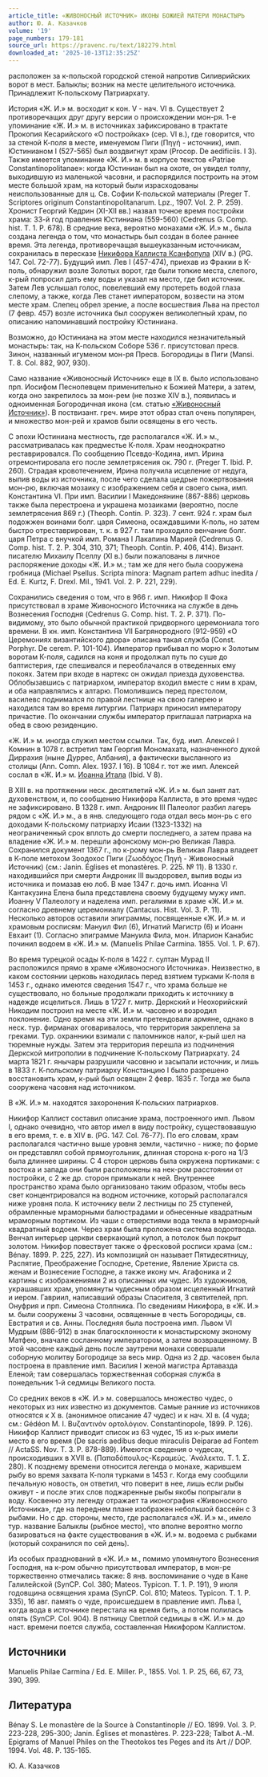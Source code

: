 ```yaml
---
article_title: «ЖИВОНОСНЫЙ ИСТОЧНИК» ИКОНЫ БОЖИЕЙ МАТЕРИ МОНАСТЫРЬ
author: Ю. А. Казачков
volume: '19'
page_numbers: 179-181
source_url: https://pravenc.ru/text/182279.html
downloaded_at: '2025-10-13T12:35:25Z'
---
```


расположен за к-польской городской стеной напротив Силиврийских ворот в мест. Балыклы; возник на месте целительного источника. Принадлежит К-польскому Патриархату.

История «Ж. И.» м. восходит к кон. V - нач. VI в. Существует 2 противоречащих друг другу версии о происхождении мон-ря. 1-е упоминание «Ж. И.» м. в источниках зафиксировано в трактате Прокопия Кесарийского «О постройках» (сер. VI в.), где говорится, что за стеной К-поля в месте, именуемом Пиги (Πηγή - источник), имп. Юстинианом I (527-565) был воздвигнут храм (Procop. De aedificiis. I 3). Также имеется упоминание «Ж. И.» м. в корпусе текстов «Patriae Constantinopolitanae»: когда Юстиниан был на охоте, он увидел толпу, выходившую из маленькой часовни, и распорядился построить на этом месте большой храм, на который были израсходованы неиспользованные для ц. Св. Софии К-польской материалы (Preger T. Scriptores originum Constantinopolitanarum. Lpz., 1907. Vol. 2. P. 259). Хронист Георгий Кедрин (XI-XII вв.) назвал точное время постройки храма: 33-й год правления Юстиниана (559-560) (Cedrenus G. Comp. hist. T. 1. P. 678). В средние века, вероятно монахами «Ж. И.» м., была создана легенда о том, что монастырь был создан в более раннее время. Эта легенда, противоречащая вышеуказанным источникам, сохранилась в пересказе [Никифора Каллиста Ксанфопула](<https://pravenc.ru/text/Никифор Каллист Ксанфопул.html>) (XIV в.) (PG. 147. Col. 72-77). Будущий имп. Лев I (457-474), приехав из Фракии в К-поль, обнаружил возле Золотых ворот, где были топкие места, слепого, к-рый попросил дать ему воды и указал на место, где бил источник. Затем Лев услышал голос, повелевший ему протереть водой глаза слепому, а также, когда Лев станет императором, возвести на этом месте храм. Слепец обрел зрение, а после восшествия Льва на престол (7 февр. 457) возле источника был сооружен великолепный храм, по описанию напоминавший постройку Юстиниана.

Возможно, до Юстиниана на этом месте находился незначительный монастырь: так, на К-польском Соборе 536 г. присутстовал пресв. Зинон, названный игуменом мон-ря Пресв. Богородицы в Пиги (Mansi. T. 8. Col. 882, 907, 930).

Само название «Живоносный Источник» еще в IX в. было использовано прп. Иосифом Песнопевцем применительно к Божией Матери, а затем, когда оно закрепилось за мон-рем (не позже XIV в.), появилась и одноименная Богородичная икона (см. статью [«Живоносный Источник»](<https://pravenc.ru/text/ Живоносный Источник .html>)). В поствизант. греч. мире этот образ стал очень популярен, и множество мон-рей и храмов были освящены в его честь.

С эпохи Юстиниана местность, где располагался «Ж. И.» м., рассматривалась как предместье К-поля. Храм неоднократно реставрировался. По сообщению Псевдо-Кодина, имп. Ирина отремонтировала его после землетрясения ок. 790 г. (Preger T. Ibid. P. 260). Страдая кровотечением, Ирина получила исцеление от недуга, выпив воды из источника, после чего сделала щедрые пожертвования мон-рю, включая мозаику с изображением себя и своего сына, имп. Константина VI. При имп. Василии I Македонянине (867-886) церковь также была перестроена и украшена мозаиками (вероятно, после землетрясения 869 г.) (Theoph. Contin. P. 323). 7 сент. 924 г. храм был подожжен воинами болг. царя Симеона, осаждавшими К-поль, но затем быстро отреставрирован, т. к. в 927 г. там проходило венчание болг. царя Петра с внучкой имп. Романа I Лакапина Марией (Cedrenus G. Comp. hist. T. 2. P. 304, 310, 371; Theoph. Contin. P. 406, 414). Визант. писателю Михаилу Пселлу (XI в.) были пожалованы в личное распоряжение доходы «Ж. И.» м.; там же для него была сооружена гробница (Michael Psellus. Scripta minora: Magnam partem adhuc inedita / Ed. E. Kurtz, F. Drexl. Mil., 1941. Vol. 2. P. 221, 229).

Сохранились сведения о том, что в 966 г. имп. Никифор II Фока присутствовал в храме Живоносного Источника на службе в день Вознесения Господня (Cedrenus G. Comp. hist. T. 2. P. 371). По-видимому, это было обычной практикой придворного церемониала того времени. В кн. имп. Константина VII Багрянородного (912-959) «О Церемониях византийского двора» описана такая служба (Const. Porphyr. De cerem. P. 101-104). Император прибывал по морю к Золотым воротам К-поля, садился на коня и продолжал путь по суше до баптистерия, где спешивался и переоблачался в отведенных ему покоях. Затем при входе в нартекс он ожидал приезда духовенства. Облобызавшись с патриархом, император входил вместе с ним в храм, и оба направлялись к алтарю. Помолившись перед престолом, василевс поднимался по правой лестнице на свою галерею и находился там во время литургии. Патриарх приносил императору причастие. По окончании службы император приглашал патриарха на обед в свою резиденцию.

«Ж. И.» м. иногда служил местом ссылки. Так, буд. имп. Алексей I Комнин в 1078 г. встретил там Георгия Мономахата, назначенного дукой Диррахия (ныне Дуррес, Албания), а фактически высланного из столицы (Ann. Comn. Alex. 1937. I 16). В 1084 г. тот же имп. Алексей сослал в «Ж. И.» м. [Иоанна Итала](<https://pravenc.ru/text/Иоанн Итал.html>) (Ibid. V 8).

В XIII в. на протяжении неск. десятилетий «Ж. И.» м. был занят лат. духовенством, и, по сообщению Никифора Каллиста, в это время чудес не зафиксировано. В 1328 г. имп. Андроник III Палеолог разбил лагерь рядом с «Ж. И.» м., а в янв. следующего года отдал весь мон-рь с его доходами К-польскому патриарху Исаии (1323-1332) на неограниченный срок вплоть до смерти последнего, а затем права на владение «Ж. И.» м. перешли афонскому мон-рю Великая Лавра. Сохранился документ 1367 г., по к-рому мон-рь Великая Лавра владеет в К-поле метохом Зоодохос Пиги (Ζωοδόχος Πηγή - Живоносный Источник) (см.: Janin. Églises et monastères. P. 225. № 11). В 1330 г. находившийся при смерти Андроник III выздоровел, выпив воды из источника и помазав ею лоб. В мае 1347 г. дочь имп. Иоанна VI Кантакузина Елена была представлена своему будущему мужу имп. Иоанну V Палеологу и наделена имп. регалиями в храме «Ж. И.» м. согласно древнему церемониалу (Cantacus. Hist. Vol. 3. P. 11). Несколько авторов оставили эпиграммы, посвященные «Ж. И.» м. и храмовым росписям: Мануил Фил (6), Игнатий Магистр (6) и Иоанн Евхаит (1). Согласно эпиграмме Мануила Фила, мон. Иларион Канабис починил водоем в «Ж. И.» м. (Manuelis Philae Carmina. 1855. Vol. 1. P. 67).

Во время турецкой осады К-поля в 1422 г. султан Мурад II расположился прямо в храме «Живоносного Источника». Неизвестно, в каком состоянии церковь находилась перед взятием турками К-поля в 1453 г., однако имеются сведения 1547 г., что храма больше не существовало, но больные продолжали приходить к источнику в надежде исцелиться. Лишь в 1727 г. митр. Деркский и Неохорийский Никодим построил на месте «Ж. И.» м. часовню и возродил поклонение. Одно время на эти земли претендовали армяне, однако в неск. тур. фирманах оговаривалось, что территория закреплена за греками. Тур. охранники взимали с паломников налог, к-рый шел на тюремные нужды. Затем эта территория перешла из подчинения Деркской митрополии в подчинение К-польскому Патриархату. 24 марта 1821 г. янычары разрушили часовню и засыпали источник, и лишь в 1833 г. К-польскому патриарху Констанцию I было разрешено восстановить храм, к-рый был освящен 2 февр. 1835 г. Тогда же была сооружена часовня над источником.

В «Ж. И.» м. находятся захоронения К-польских патриархов.

Никифор Каллист составил описание храма, построенного имп. Львом I, однако очевидно, что автор имел в виду постройку, существовавшую в его время, т. е. в XIV в. (PG. 147. Col. 76-77). По его словам, храм располагался частично выше уровня земли, частично - ниже; по форме он представлял собой прямоугольник, длинная сторона к-рого на 1/3 была длиннее ширины. С 4 сторон церковь была окружена портиками: с востока и запада они были расположены на нек-ром расстоянии от постройки, с 2 же др. сторон примыкали к ней. Внутреннее пространство храма было организовано таким образом, чтобы весь свет концентрировался на водном источнике, который располагался ниже уровня пола. К источнику вели 2 лестницы по 25 ступеней, обрамленные мраморными балюстрадами и обнесенные квадратным мраморным портиком. Из чаши с отверстиями вода текла в мраморный квадратный водоем. Через храм была проложена система водоотвода. Венчал интерьер церкви сверкающий купол, а потолок был покрыт золотом. Никифор повествует также о фресковой росписи храма (см.: Bénay. 1899. P. 225, 227). Из композиций он называет Пятидесятницу, Распятие, Преображение Господне, Сретение, Явление Христа св. женам и Вознесение Господне, а также икону мч. Агафоника и 2 картины с изображениями 2 из описанных им чудес. Из художников, украшавших храм, упомянуты чудесным образом исцеленный Игнатий и иером. Гавриил, написавший образы Спасителя, 3 святителей, прп. Онуфрия и прп. Симеона Столпника. По сведениям Никифора, в «Ж. И.» м. были сооружены 3 часовни, освященные в честь Богородицы, св. Евстратия и св. Анны. Последняя была построена имп. Львом VI Мудрым (886-912) в знак благосклонности к монастырскому эконому Матфею, вначале сосланному императором, а затем возвращенному. В этой часовне каждый день после заутрени монахи совершали соборную молитву Богородице за весь мир. Одна из 2 др. часовен была построена в правление имп. Василия I женой магистра Артавазда Еленой; там совершалась торжественная соборная служба в понедельник 1-й седмицы Великого поста.

Со средних веков в «Ж. И.» м. совершалось множество чудес, о некоторых из них известно из документов. Самые ранние из источников относятся к X в. (анонимное описание 47 чудес) и к нач. XI в. (4 чуда; см.: Gédéon M. I. Βυζαντινὸν ορτολόγιον. Constantinopole, 1899. P. 126). Никифор Каллист приводит список из 63 чудес, 15 из к-рых имели место в его время (De sacris aedibus deque miraculis Deiparae ad Fontem // ActaSS. Nov. T. 3. P. 878-889). Имеются сведения о чудесах, происходивших в XVII в. (Παπαδόπουλος-Κεραμεύς. ᾿Ανάλεκτα. Τ. 1. Σ. 280). К позднему времени относится легенда о монахе, жарившем рыбу во время захвата К-поля турками в 1453 г. Когда ему сообщили печальную новость, он ответил, что поверит в нее, лишь если рыбы оживут - и после этих слов поджаренные рыбы якобы попрыгали в воду. Косвенно эту легенду отражает та иконография «Живоносного Источника», где на переднем плане изображен небольшой бассейн с 3 рыбами. Но с др. стороны, место, где располагался «Ж. И.» м., имело тур. название Балыклы (рыбное место), что вполне вероятно могло базироваться на факте существования в «Ж. И.» м. водоема с рыбками (который сохранился по сей день).

Из особых празднований в «Ж. И.» м., помимо упомянутого Вознесения Господня, на к-ром обычно присутствовал император, в мон-ре торжественно отмечались также: 8 янв. воспоминание о чуде в Кане Галилейской (SynCP. Col. 380; Mateos. Typicon. Т. 1. P. 191), 9 июля годовщина освящения храма (SynCP. Col. 810; Mateos. Typicon. Т. 1. P. 335), 16 авг. память о чуде, происшедшем в правление имп. Льва I, когда вода в источнике перестала на время бить, а потом полилась опять (SynCP. Col. 904). В пятницу Светлой седмицы в «Ж. И.» м. до наст. времени поется служба, составленная Никифором Каллистом.

## Источники

Manuelis Philae Carmina / Ed. E. Miller. P., 1855. Vol. 1. P. 25, 66, 67, 73, 390, 399.

## Литература

Bénay S. Le monastère de la Source à Constantinople // EO. 1899. Vol. 3. P. 223-228, 295-300; Janin. Églises et monastères. P. 223-228; Talbot A.-M. Epigrams of Manuel Philes on the Theotokos tes Peges and its Art // DOP. 1994. Vol. 48. P. 135-165.

Ю. А. Казачков

